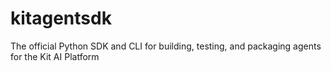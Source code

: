 # kitagentsdk
The official Python SDK and CLI for building, testing, and packaging agents for the Kit AI Platform

